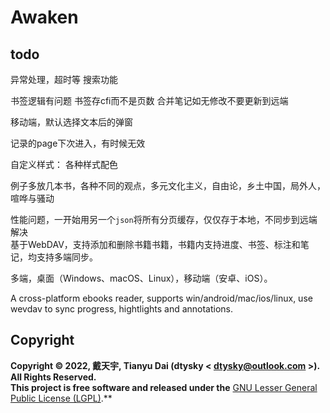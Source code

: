 # Awaken

## todo

异常处理，超时等
搜索功能

书签逻辑有问题
书签存cfi而不是页数
合并笔记如无修改不要更新到远端

移动端，默认选择文本后的弹窗

记录的page下次进入，有时候无效

自定义样式：
各种样式配色

例子多放几本书，各种不同的观点，多元文化主义，自由论，乡土中国，局外人，喧哗与骚动


性能问题，一开始用另一个`json`将所有分页缓存，仅仅存于本地，不同步到远端 解决  
基于WebDAV，支持添加和删除书籍书籍，书籍内支持进度、书签、标注和笔记，均支持多端同步。

多端，桌面（Windows、macOS、Linux），移动端（安卓、iOS）。

A cross-platform ebooks reader, supports win/android/mac/ios/linux, use wevdav to sync progress, hightlights and annotations.

## Copyright
**Copyright © 2022, 戴天宇, Tianyu Dai (dtysky < dtysky@outlook.com >). All Rights Reserved.**  
**This project is free software and released under the** [GNU Lesser General Public License (LGPL)](https://www.gnu.org/licenses/lgpl-3.0.en.html).**
